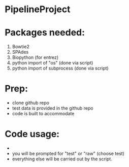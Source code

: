 # PipelineProject
# Packages needed:
1. Bowtie2
2. SPAdes
3. Biopython (for entrez)
4. python import of "os" (done via script)
5. python import of subprocess (done via script)

# Prep:
- clone github repo
- test data is provided in the github repo
- code is built to accommodate

# Code usage:
- 
- you will be prompted for "test" or "raw" (choose test)
- everything else will be carried out by the script. 